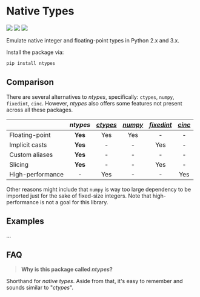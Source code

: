 Native Types
============

[![](https://api.travis-ci.org/AlexAltea/ntypes.svg?branch=master)](https://travis-ci.org/AlexAltea/ntypes/)
[![](https://coveralls.io/repos/github/AlexAltea/ntypes/badge.svg?branch=master)](https://coveralls.io/github/AlexAltea/ntypes?branch=master)
[![](https://img.shields.io/pypi/v/ntypes.svg)](https://pypi.python.org/pypi/ntypes)

Emulate native integer and floating-point types in Python 2.x and 3.x.

Install the package via:

```bash
pip install ntypes
````

## Comparison

There are several alternatives to *ntypes*, specifically: `ctypes`, `numpy`, `fixedint`, `cinc`. However, *ntypes* also offers some features not present across all these packages.

|                  | *ntypes*     | [*ctypes*](https://docs.python.org/3/library/ctypes.html) | [*numpy*](https://pypi.python.org/pypi/numpy) | [*fixedint*](https://pypi.python.org/pypi/fixedint) | [*cinc*](https://pypi.python.org/pypi/cinc) |
|------------------|:------------:|:--------:|:-------:|:----------:|:------:|
| Floating-point   | __Yes__      | Yes      | Yes     | -          | -      |
| Implicit casts   | __Yes__      | -        | -       | Yes        | -      |
| Custom aliases   | __Yes__      | -        | -       | -          | -      |
| Slicing          | __Yes__      | -        | -       | Yes        | -      |
| High-performance | -            | Yes      | -       | -          | Yes    |

Other reasons might include that `numpy` is way too large dependency to be imported just for the sake of fixed-size integers. Note that high-performance is not a goal for this library.

## Examples

...

## FAQ

> __Why is this package called *ntypes*?__

Shorthand for *native types*. Aside from that, it's easy to remember and sounds similar to "*ctypes*".